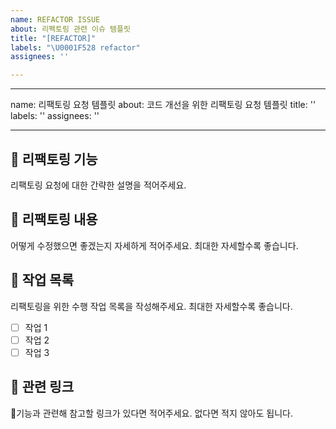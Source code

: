 ```yaml
---
name: REFACTOR ISSUE
about: 리펙토링 관련 이슈 템플릿
title: "[REFACTOR]"
labels: "\U0001F528 refactor"
assignees: ''

---
```


---
name: 리팩토링 요청 템플릿
about: 코드 개선을 위한 리팩토링 요청 템플릿
title: ''
labels: ''
assignees: ''

---

## 🔨 리팩토링 기능
리팩토링 요청에 대한 간략한 설명을 적어주세요.

## 📖 리팩토링 내용
어떻게 수정했으면 좋겠는지 자세하게 적어주세요. 최대한 자세할수록 좋습니다.

## 🚧 작업 목록
리팩토링을 위한 수행 작업 목록을 작성해주세요. 최대한 자세할수록 좋습니다.
- [ ] 작업 1
- [ ] 작업 2
- [ ] 작업 3

## 🔗 관련 링크
기능과 관련해 참고할 링크가 있다면 적어주세요. 없다면 적지 않아도 됩니다.
